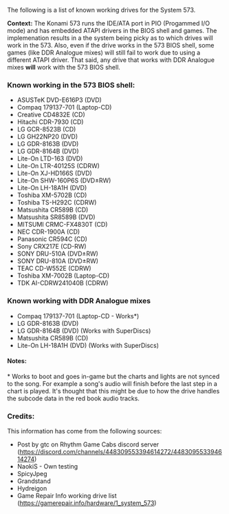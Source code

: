 The following is a list of known working drives for the System 573.

**Context:** The Konami 573 runs the IDE/ATA port in PIO (Progammed I/O mode) and has embedded ATAPI drivers in the BIOS shell and games. The implemenation results in a the system being picky as to which drives will work in the 573. Also, even if the drive works in the 573 BIOS shell, some games (like DDR Analogue mixes) will still fail to work due to using a different ATAPI driver. That said, any drive that works with DDR Analogue mixes **will** work with the 573 BIOS shell.

### Known working in the 573 BIOS shell:
* ASUSTeK DVD-E616P3    (DVD)
* Compaq 179137-701     (Laptop-CD)
* Creative CD4832E      (CD)
* Hitachi CDR-7930      (CD)
* LG GCR-8523B          (CD)
* LG GH22NP20           (DVD)
* LG GDR-8163B          (DVD)
* LG GDR-8164B          (DVD)
* Lite-On LTD-163       (DVD)
* Lite-On LTR-40125S    (CDRW)
* Lite-On XJ-HD166S     (DVD)
* Lite-On SHW-160P6S    (DVD±RW)
* Lite-On LH-18A1H      (DVD)
* Toshiba XM-5702B      (CD)
* Toshiba TS-H292C      (CDRW)
* Matsushita CR589B     (CD)
* Matsushita SR8589B    (DVD)
* MITSUMI CRMC-FX4830T  (CD)
* NEC CDR-1900A         (CD)
* Panasonic CR594C      (CD)
* Sony CRX217E          (CD-RW)
* SONY DRU-510A         (DVD±RW)
* SONY DRU-810A         (DVD±RW)
* TEAC CD-W552E         (CDRW)
* Toshiba XM-7002B      (Laptop-CD)
* TDK AI-CDRW241040B    (CDRW)

### Known working with DDR Analogue mixes
* Compaq 179137-701     (Laptop-CD - Works*)
* LG GDR-8163B          (DVD)
* LG GDR-8164B          (DVD) (Works with SuperDiscs)
* Matsushita CR589B     (CD)
* Lite-On LH-18A1H      (DVD) (Works with SuperDiscs)

#### Notes:
\* Works to boot and goes in-game but the charts and lights are not synced to the song. For example a song's audio will finish before the last step in a chart is played. It's thought that this might be due to how the drive handles the subcode data in the red book audio tracks.

### Credits:
This information has come from the following sources:
* Post by gtc on Rhythm Game Cabs discord server (https://discord.com/channels/448309553394614272/448309553394614274)
* NaokiS - Own testing
* SpicyJpeg 
* Grandstand
* Hydreigon
* Game Repair Info working drive list (https://gamerepair.info/hardware/1_system_573)

